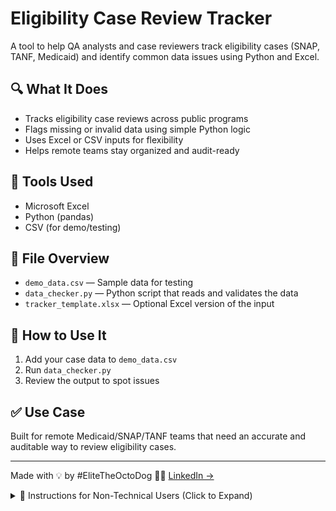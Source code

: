 # Eligibility Case Review Tracker

A tool to help QA analysts and case reviewers track eligibility cases (SNAP, TANF, Medicaid) and identify common data issues using Python and Excel.

## 🔍 What It Does
- Tracks eligibility case reviews across public programs
- Flags missing or invalid data using simple Python logic
- Uses Excel or CSV inputs for flexibility
- Helps remote teams stay organized and audit-ready

## 🧰 Tools Used
- Microsoft Excel
- Python (pandas)
- CSV (for demo/testing)

## 📁 File Overview
- `demo_data.csv` — Sample data for testing
- `data_checker.py` — Python script that reads and validates the data
- `tracker_template.xlsx` — Optional Excel version of the input

## 🧪 How to Use It
1. Add your case data to `demo_data.csv`
2. Run `data_checker.py`
3. Review the output to spot issues

## ✅ Use Case
Built for remote Medicaid/SNAP/TANF teams that need an accurate and auditable way to review eligibility cases.

---

Made with 💡 by #EliteTheOctoDog 🐙🐶
[LinkedIn →](https://linkedin.com/in/JoeNetherland)

<details>
<summary>📘 Instructions for Non-Technical Users (Click to Expand)</summary>

### 💡 How to Use This Tool (No Tech Skills Needed)

This tool checks your eligibility case data for missing or incorrect information, and flags any issues for review. You don’t need technical knowledge to use it.

---

### ✅ What You’ll Need:
1. A computer with Excel (or Google Sheets)
2. Python installed on your system (download at: https://www.python.org/downloads)
3. Your case data saved as a `.csv` file (can be exported from Excel or Google Sheets)

---

### 🧭 Step-by-Step Instructions

#### 1. Download the Tool
- Go to:  
  [https://github.com/TheRealDjElite/EligibilityCaseReviewTracker](https://github.com/TheRealDjElite/EligibilityCaseReviewTracker)
- Click the green **Code** button → **Download ZIP**
- Unzip the folder

#### 2. Open the Folder
- Find the file: `data_checker.py`

#### 3. Run the Tool
- On **Windows**:
  - Inside the folder, click the **address bar**, type `cmd`, and press **Enter**
  - In the black window that opens, type:
    ```
    python data_checker.py
    ```

- On **Mac**:
  - Open the **Terminal**
  - Drag the folder into the Terminal after typing:
    ```
    cd 
    ```
    Then press **Enter**
  - Run the script:
    ```
    python3 data_checker.py
    ```

#### 4. See Your Results
- The tool will show any missing or invalid data
- It will create an `error_report.csv` file with the flagged issues
- Open the `error_report.csv` file in Excel or Google Sheets to see what needs fixing

---

### 👩‍💼 Example Use
You’re checking SNAP, TANF, or Medicaid eligibility cases submitted by case managers. After running this tool, you’ll see which records have missing data, invalid dates, or mismatched status — and then you can fix them quickly before they’re submitted.

</details>
